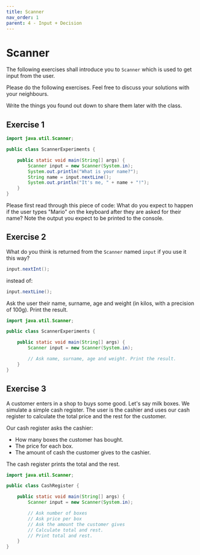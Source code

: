```yaml
---
title: Scanner
nav_order: 1
parent: 4 - Input + Decision
---
```


# Scanner

The following exercises shall introduce you to `Scanner` which is used to get input from the user.

Please do the following exercises. Feel free to discuss your solutions with your neighbours.

Write the things you found out down to share them later with the class.

## Exercise 1

```java
import java.util.Scanner;

public class ScannerExperiments {

    public static void main(String[] args) {
        Scanner input = new Scanner(System.in);    
        System.out.println("What is your name?");
        String name = input.nextLine();
        System.out.println("It's me, " + name + "!");
    }
}
```

Please first read through this piece of code: What do you expect to happen if the user types "Mario" on
the keyboard after they are asked for their name? Note the output you expect to be printed to the console.

## Exercise 2

What do you think is returned from the `Scanner` named `input` if you use it this way?

```java
input.nextInt();
```

instead of:

```java
input.nextLine(); 
```

Ask the user their name, surname, age and weight (in kilos, with a precision of 100g). Print the result.

```java
import java.util.Scanner;

public class ScannerExperiments {

    public static void main(String[] args) {
        Scanner input = new Scanner(System.in);    

        // Ask name, surname, age and weight. Print the result.
    }
}
```

## Exercise 3

A customer enters in a shop to buys some good. Let's say milk boxes.
We simulate a simple cash register. The user is the cashier and uses
our cash register to calculate the total price and the rest for the customer.

Our cash register asks the cashier:

- How many boxes the customer has bought.
- The price for each box.
- The amount of cash the customer gives to the cashier.

The cash register prints the total and the rest.

```java
import java.util.Scanner;

public class CashRegister {

    public static void main(String[] args) {
        Scanner input = new Scanner(System.in);    

        // Ask number of boxes
        // Ask price per box
        // Ask the amount the customer gives
        // Calculate total and rest.
        // Print total and rest.
    }
}
```
